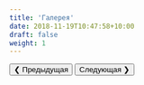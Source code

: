 ```yaml
---
title: 'Галерея'
date: 2018-11-19T10:47:58+10:00
draft: false
weight: 1
---
```


<html>
<meta name="viewport" content="width=device-width, initial-scale=1">
<link rel="stylesheet" href="https://www.w3schools.com/w3css/4/w3.css">
<link rel="stylesheet" href="style.css">
<style>
.mySlides {display:none}
</style>
<body>

<div class="w3-content" style="max-width:800px">
  <img alt-text="Image not found" class="mySlides rotate180" src="/images/IMG_0050.JPG" style="width:100%">
  <img alt-text="Image not found" class="mySlides rotate180" src="/images/IMG_0052.JPG" style="width:100%">
  <img alt-text="Image not found" class="mySlides" src="/images/house.JPG" style="width:100%">
  <img alt-text="Image not found" class="mySlides" src="/images/IMG_0043.JPG" style="width:100%">  
  <img alt-text="Image not found" class="mySlides rotate180" src="/images/IMG_0055.JPG" style="width:100%">
  <img alt-text="Image not found" class="mySlides rotate180" src="/images/IMG_0057.JPG" style="width:100%">
  <img alt-text="Image not found" class="mySlides rotate180" src="/images/IMG_0081.JPG" style="width:100%">
</div>

<div class="w3-center">
  <div class="w3-section">
    <button class="w3-button w3-light-grey" onclick="plusDivs(-1)">❮ Предыдущая</button>
    <button class="w3-button w3-light-grey" onclick="plusDivs(1)">Следующая ❯</button>
  </div>
</div>

<script>
var slideIndex = 1;
showDivs(slideIndex);

function plusDivs(n) {
  showDivs(slideIndex += n);
}

function currentDiv(n) {
  showDivs(slideIndex = n);
}

function showDivs(n) {
  var i;
  var x = document.getElementsByClassName("mySlides");
  var dots = document.getElementsByClassName("demo");
  if (n > x.length) {slideIndex = 1}    
  if (n < 1) {slideIndex = x.length}
  for (i = 0; i < x.length; i++) {
    x[i].style.display = "none";  
  }
  for (i = 0; i < dots.length; i++) {
    dots[i].className = dots[i].className.replace(" w3-red", "");
  }
  x[slideIndex-1].style.display = "block";
}
</script>

</body>
</html>
